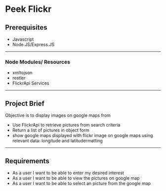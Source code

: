# Peek Flickr 

## Prerequisites
  - Javascript
  - Node.JS/Express.JS
***
### Node Modules/ Resources
 -  xmltojson
 -  restler
 -  FlickrApi Services
***
## Project Brief

Objective is to display images on google maps from 

- Use FlickrApi to retrieve pictures from search criteria 
- Return a list of pictures in object form
- show google maps displayed with flickr image on google maps using relevant data: longitude and latitudermatting 
***
## Requirements

- As a user I want to be able to enter my desired interest
- As a user I want to be able to view the pictures on google map
- As a user I want to be able to select an picture from the google map
